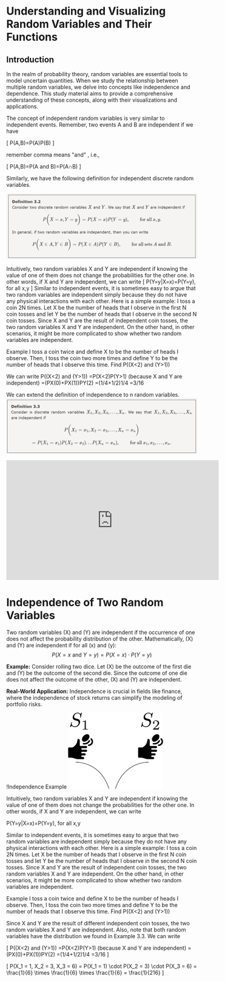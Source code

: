 
# Understanding and Visualizing Random Variables and Their Functions

## Introduction

In the realm of probability theory, random variables are essential tools to model uncertain quantities. When we study the relationship between multiple random variables, we delve into concepts like independence and dependence. This study material aims to provide a comprehensive understanding of these concepts, along with their visualizations and applications.

The concept of independent random variables is very similar to independent events. Remember, two events A and B
 are independent if we have 

\[
    P(A,B)=P(A)P(B)
\]   

 remember comma means "and" , i.e.,

\[
    P(A,B)=P(A and B)=P(A∩B)
\]

Similarly, we have the following definition for independent discrete random variables.

![alt text](/assets/independentRV.png)

Intuitively, two random variables X and Y are independent if knowing the value of one of them does not change the probabilities for the other one. In other words, if X and Y are independent, we can write 
\[
    P(Y=y|X=x)=P(Y=y), for all x,y
\]
Similar to independent events, it is sometimes easy to argue that two random variables are independent simply because they do not have any physical interactions with each other. Here is a simple example: I toss a coin 2N times. Let X be the number of heads that I observe in the first N coin tosses and let Y be the number of heads that I observe in the second N coin tosses. Since X and Y are the result of independent coin tosses, the two random variables X and Y are independent. On the other hand, in other scenarios, it might be more complicated to show whether two random variables are independent.

Example 
I toss a coin twice and define X to be the number of heads I observe. Then, I toss the coin two more times and define Y to be the number of heads that I observe this time. Find P((X<2) and (Y>1))

We can write
P((X<2) and (Y>1))  =P(X<2)P(Y>1)      (because X and Y are independent)
                    =(PX(0)+PX(1))PY(2)
                    =(1/4+1/2)1/4
                    =3/16

We can extend the definition of independence to n random variables.
![alt text](/assets/independentNrv.png)

<iframe width="560" height="315" src="https://www.youtube.com/embed/aeftdFucq-U?si=lEpUEQNhEo_02DSn" title="YouTube video player" frameborder="0" allow="accelerometer; autoplay; clipboard-write; encrypted-media; gyroscope; picture-in-picture; web-share" referrerpolicy="strict-origin-when-cross-origin" allowfullscreen></iframe>

# Independence of Two Random Variables

Two random variables \(X\) and \(Y\) are independent if the occurrence of one does not affect the probability distribution of the other. Mathematically, \(X\) and \(Y\) are independent if for all \(x\) and \(y\):
$$ P(X = x \text{ and } Y = y) = P(X = x) \cdot P(Y = y) $$

**Example:**
Consider rolling two dice. Let \(X\) be the outcome of the first die and \(Y\) be the outcome of the second die. Since the outcome of one die does not affect the outcome of the other, \(X\) and \(Y\) are independent.

**Real-World Application:**
Independence is crucial in fields like finance, where the independence of stock returns can simplify the modeling of portfolio risks.

!Independence Example
![alt text](/assets/independentCoinToss.png)

Intuitively, two random variables X and Y are independent if knowing the value of one of them does not change the probabilities for the other one. In other words, if X and Y are independent, we can write

P(Y=y|X=x)=P(Y=y), for all x,y

Similar to independent events, it is sometimes easy to argue that two random variables are independent simply because they do not have any physical interactions with each other. Here is a simple example: I toss a coin 2N times. Let X be the number of heads that I observe in the first N coin tosses and let Y be the number of heads that I observe in the second N coin tosses. Since X and Y are the result of independent coin tosses, the two random variables X and Y are independent. On the other hand, in other scenarios, it might be more complicated to show whether two random variables are independent.

Example 
I toss a coin twice and define X to be the number of heads I observe. Then, I toss the coin two more times and define Y to be the number of heads that I observe this time. Find P((X<2) and (Y>1))

Since X
 and Y
 are the result of different independent coin tosses, the two random variables X
 and Y
 are independent. Also, note that both random variables have the distribution we found in Example 3.3. We can write

\[
    P((X<2) and (Y>1))
    =P(X<2)P(Y>1)   (because X and Y are independent)
    =(PX(0)+PX(1))PY(2)
    =(1/4+1/2)1/4
    =3/16 
\]

\[
P(X_1 = 1, X_2 = 3, X_3 = 6) = P(X_1 = 1) \cdot P(X_2 = 3) \cdot P(X_3 = 6) = \frac{1}{6} \times \frac{1}{6} \times \frac{1}{6} = \frac{1}{216}
\]